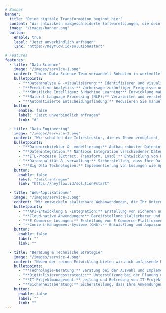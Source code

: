 ```yaml
---
# Banner
banner:
  title: "Deine digitale Transformation beginnt hier"
  content: "Wir entwickeln maßgeschneiderte Softwarelösungen, die dein Unternehmen smarter und effizienter machen."
  image: "/images/banner.png"
  button:
    enable: true
    label: "Jetzt unverbindlich anfragen"
    link: "https://heyflow.id/solution#start"

# Features
features:
  - title: "Data Science"
    image: "/images/service-1.png"
    content: "Unser Data-Science-Team verwandelt Rohdaten in wertvolle Geschäftsinformationen, die fundierte Entscheidungen ermöglichen und Wettbewerbsvorteile schaffen."
    bulletpoints:
      - "**Datenanalyse & -visualisierung:** Identifizieren und visualisieren Sie Muster und Trends in Ihren Daten, um neue Geschäftsstrategien zu entwickeln."
      - "**Predictive Analytics:** Vorhersage zukünftiger Ereignisse und Trends mithilfe von Machine Learning und statistischen Modellen."
      - "**Künstliche Intelligenz & Machine Learning:** Entwicklung maßgeschneiderter KI-Lösungen, die sich an Ihre spezifischen Anforderungen anpassen."
      - "**Natural Language Processing (NLP):** Verarbeiten und verstehen Sie natürliche Sprache aus Text- und Sprachdaten."
      - "**Automatisierte Entscheidungsfindung:** Reduzieren Sie manuelle Eingriffe durch automatisierte Entscheidungsmodelle und Algorithmen."
    button:
      enable: false
      label: "Jetzt unverbindlich anfragen"
      link: "#"

  - title: "Data Engineering"
    image: "/images/service-2.png"
    content: "Wir schaffen die Infrastruktur, die es Ihnen ermöglicht, große Datenmengen effizient zu speichern, zu verarbeiten und zu analysieren."
    bulletpoints:
      - "**Datenarchitektur & -modellierung:** Aufbau robuster Dateninfrastrukturen, die den Anforderungen Ihres Unternehmens entsprechen."
      - "**Datenintegration:** Nahtlose Integration verschiedener Datenquellen (z.B. Cloud-Datenbanken, APIs) in ein zentrales System."
      - "**ETL-Prozesse (Extract, Transform, Load):** Entwicklung von Pipelines für das Extrahieren, Transformieren und Laden von Daten, um reibungslose Workflows zu gewährleisten."
      - "**Datenqualität & -verwaltung:** Sicherstellung, dass Ihre Daten genau, vollständig und konsistent sind."
      - "**Big Data Technologien:** Implementierung von Lösungen wie Apache Hadoop und Spark zur Verarbeitung riesiger Datenmengen in Echtzeit."
    button:
      enable: false
      label: "Jetzt anfragen"
      link: "https://heyflow.id/solution#start"

  - title: "Web-Applikationen"
    image: "/images/service-3.png"
    content: "Wir entwickeln skalierbare Webanwendungen, die Ihr Unternehmen dabei unterstützen, innovative digitale Produkte zu liefern und Geschäftsprozesse zu optimieren."
    bulletpoints:
      - "**API-Entwicklung & -Integration:** Erstellung von sicheren und leistungsfähigen APIs zur Integration von Drittanbieterdiensten und Systemen."
      - "**Cloud-native Anwendungen:** Bereitstellung skalierbarer und leistungsstarker Anwendungen, die in der Cloud gehostet und betrieben werden."
      - "**E-Commerce Lösungen:** Erstellung von E-Commerce-Plattformen, die sicher, zuverlässig und benutzerfreundlich sind."
      - "**Content-Management-Systeme (CMS):** Entwicklung und Anpassung von CMS-Lösungen wie WordPress, Drupal oder Joomla für eine effiziente Verwaltung Ihrer Inhalte."
    button:
      enable: false
      label: ""
      link: ""

  - title: "Beratung & Technische Strategie"
    image: "/images/service-4.png"
    content: "Neben der reinen Entwicklung bieten wir auch umfassende Beratung und Unterstützung bei der technischen Strategie an."
    bulletpoints:
      - "**Technologie-Beratung:** Beratung bei der Auswahl und Implementierung von Technologien, die Ihren Anforderungen am besten entsprechen."
      - "**Digitalisierungsstrategie:** Unterstützung bei der Planung und Umsetzung Ihrer digitalen Transformation."
      - "**IT-Projektmanagement:** Leitung und Betreuung von IT-Projekten von der Konzeption bis zur Fertigstellung."
      - "**Sicherheitsberatung:** Sicherstellung, dass Ihre Anwendungen und Daten den neuesten Sicherheitsstandards entsprechen und vor Cyberbedrohungen geschützt sind."
    button:
      enable: false
      label: ""
      link: ""
---
```

